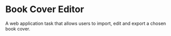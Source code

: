 # Book Cover Editor
 A web application task that allows users to import, edit and export a chosen book cover.
